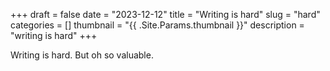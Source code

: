 +++
draft = false
date = "2023-12-12"
title = "Writing is hard"
slug = "hard"
categories = []
thumbnail = "{{ .Site.Params.thumbnail }}"
description = "writing is hard"
+++

Writing is hard. But oh so valuable. 
